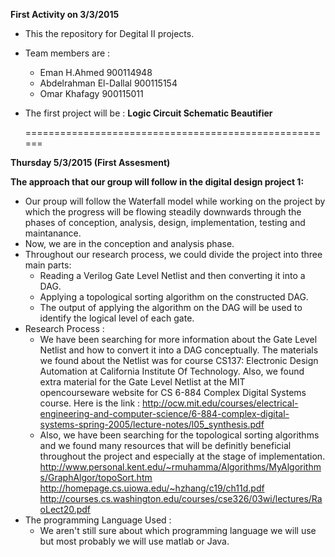   **First Activity on 3/3/2015**
* This the repository for Degital II projects. 
* Team members are : 
    - Eman H.Ahmed              900114948
    - Abdelrahman El-Dallal     900115154
    - Omar Khafagy              900115011
 * The first project will be : **Logic Circuit Schematic Beautifier**
 
   ======================================================

 **Thursday 5/3/2015 (First Assesment)** 

 **The approach that our group will follow in the digital design project 1:**
- Our proup will follow the Waterfall model while working on the project by which the progress will be flowing steadily downwards through the phases of conception, analysis, design, implementation, testing and maintanance. 
- Now, we are in the conception and analysis phase. 
- Throughout our research process, we could divide the project into three main parts: 
     * Reading a Verilog Gate Level Netlist and then converting it into a DAG. 
     * Applying a topological sorting algorithm on the constructed DAG.
     * The output of applying the algorithm on the DAG will be used to identify the logical level of each gate. 
- Research Process : 
     * We have been searching for more information about the Gate Level Netlist and how to convert it into a DAG             conceptually. The materials we found about the Netlist was for course CS137: Electronic Design Automation at          California Institute Of Technology. Also, we found extra material for the Gate Level Netlist at the MIT      
       opencourseware website for CS 6-884 Complex Digital Systems course. Here is the link        :                         http://ocw.mit.edu/courses/electrical-engineering-and-computer-science/6-884-complex-digital-systems-spring-2005/lecture-notes/l05_synthesis.pdf
     * Also, we have been searching for the topological sorting algorithms and we found many resources that will be          definitly beneficial throughout the project and especially at the stage of implementation. 
	http://www.personal.kent.edu/~rmuhamma/Algorithms/MyAlgorithms/GraphAlgor/topoSort.htm
	http://homepage.cs.uiowa.edu/~hzhang/c19/ch11d.pdf
	http://courses.cs.washington.edu/courses/cse326/03wi/lectures/RaoLect20.pdf
- The programming Language Used : 
     * We aren't still sure about which programming language we will use but most probably we will use matlab or Java. 
     


    


